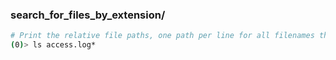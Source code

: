 ### search_for_files_by_extension/

```bash
# Print the relative file paths, one path per line for all filenames that start with "access.log" in the current directory.
(0)> ls access.log*
```
